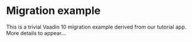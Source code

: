 # Migration example

This is a trivial Vaadin 10 migration example derived from our tutorial app. More details to appear...
